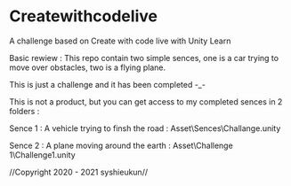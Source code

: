 # Createwithcodelive
A challenge based on Create with code live with Unity Learn

Basic rewiew : 
This repo contain two simple sences,  one is a car trying to move over obstacles, two is a flying plane.

This is just a challenge and it has been completed -_-

This is not a product, but you can get access to my completed sences in 2 folders :

Sence 1 : A vehicle trying to finsh the road : Asset\Sences\Challange.unity 
  
Sence 2 : A plane moving around the earth : Asset\Challenge 1\Challenge1.unity






//Copyright 2020 - 2021 syshieukun//
